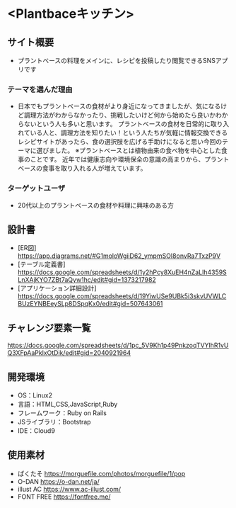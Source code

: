# <Plantbaceキッチン>


## サイト概要
- プラントベースの料理をメインに、レシピを投稿したり閲覧できるSNSアプリです


### テーマを選んだ理由
- 日本でもプラントベースの食材がより身近になってきましたが、気になるけど調理方法がわからなかったり、挑戦したいけど何から始めたら良いかわからないという人も多いと思います。
プラントベースの食材を日常的に取り入れている人と、調理方法を知りたい！という人たちが気軽に情報交換できるレシピサイトがあったら、食の選択肢を広げる手助けになると思い今回のテーマに選びました。
※プラントベースとは植物由来の食べ物を中心とした食事のことです。
近年では健康志向や環境保全の意識の高まりから、プラントベースの食事を取り入れる人が増えています。

### ターゲットユーザ
- 20代以上のプラントベースの食材や料理に興味のある方

## 設計書
- [ER図]
  <https://app.diagrams.net/#G1moloWgiiD62_ympmSOI8onvRa7TxzP9V>
- [テーブル定義書]
  <https://docs.google.com/spreadsheets/d/1y2hPcy8XuEH4nZaLlh4359SLnXAjKYO7ZBt7aQyw1hc/edit#gid=1373217982>
- [アプリケーション詳細設計]
  <https://docs.google.com/spreadsheets/d/19YiwUSe9UBk5i3skvUVWLCBUzEYNBEeySLp8DSpqKx0/edit#gid=507643061>

## チャレンジ要素一覧
<https://docs.google.com/spreadsheets/d/1pc_5V9Kh1p49PnkzoqTVYlhR1vUQ3XFpAaPklxOtDik/edit#gid=2040921964>

## 開発環境
- OS：Linux2
- 言語：HTML,CSS,JavaScript,Ruby
- フレームワーク：Ruby on Rails
- JSライブラリ：Bootstrap
- IDE：Cloud9

## 使用素材
- ぱくたそ
    <https://morguefile.com/photos/morguefile/1/pop>
- O-DAN
    <https://o-dan.net/ja/>
- illust AC
    <https://www.ac-illust.com/>
- FONT FREE
    <https://fontfree.me/>